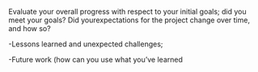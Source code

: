 Evaluate your overall progress with respect to your initial goals; 
did you meet your goals? 
Did yourexpectations for the project change over time, and how so?

-Lessons learned and unexpected challenges;

-Future work (how can you use what you’ve learned
